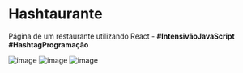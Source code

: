 <h1>Hashtaurante</h1>

<p>Página de um restaurante utilizando React - <strong>#IntensivãoJavaScript #HashtagProgramação</strong></p>

![image](https://github.com/paulorosadodev/Restaurante-React/assets/117609505/40d67d28-b5e0-4015-8b30-6592df735f85)
![image](https://github.com/paulorosadodev/Restaurante-React/assets/117609505/e2a091ca-d1c6-4594-a749-45bfff7ebe2f)
![image](https://github.com/paulorosadodev/Restaurante-React/assets/117609505/161b99d1-292f-4ee3-b2b4-c50701172e3a)
